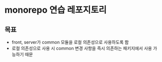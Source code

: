 # monorepo 연습 레포지토리

## 목표

- front, server가 common 모듈을 로컬 의존성으로 사용하도록 함
- 로컬 의존성으로 사용 시 common 변경 사항을 즉시 의존하는 패키지에서 사용 가능하기 때문

